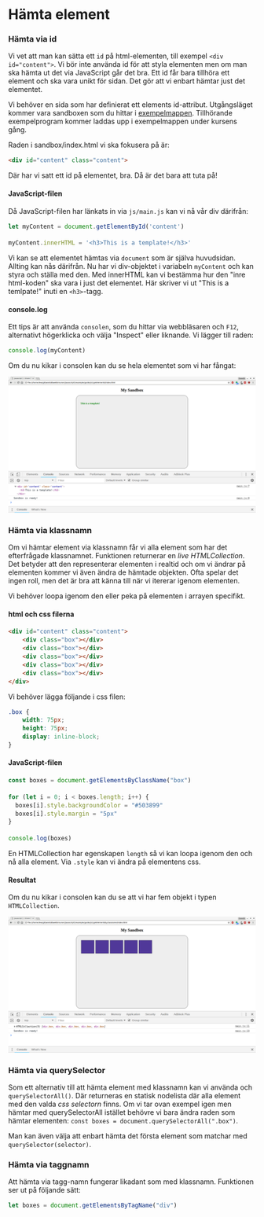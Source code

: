 Hämta element
==================================

### Hämta via id

Vi vet att man kan sätta ett `id` på html-elementen, till exempel `<div id="content">`. Vi bör inte använda id för att styla elementen men om man ska hämta ut det via JavaScript går det bra. Ett id får bara tillhöra ett element och ska vara unikt för sidan. Det gör att vi enbart hämtar just det elementet.

Vi behöver en sida som har definierat ett elements id-attribut. Utgångsläget kommer vara sandboxen som du hittar i [exempelmappen](https://github.com/dbwebb-se/javascript1/tree/master/example/sandbox). Tillhörande exempelprogram kommer laddas upp i exempelmappen under kursens gång.

Raden i sandbox/index.html vi ska fokusera på är:

```html
<div id="content" class="content">
```

Där har vi satt ett id på elementet, bra. Då är det bara att tuta på!



#### JavaScript-filen

Då JavaScript-filen har länkats in via `js/main.js` kan vi nå vår div därifrån:

```js
let myContent = document.getElementById('content')

myContent.innerHTML = '<h3>This is a template!</h3>'
```

Vi kan se att elementet hämtas via `document` som är själva huvudsidan. Allting kan nås därifrån. Nu har vi div-objektet i variabeln `myContent` och kan styra och ställa med den. Med innerHTML kan vi bestämma hur den "inre html-koden" ska vara i just det elementet. Här skriver vi ut "This is a temlpate!" inuti en `<h3>`-tagg.



#### console.log

Ett tips är att använda `consolen`, som du hittar via webbläsaren och `F12`, alternativt högerklicka och välja "Inspect" eller liknande. Vi lägger till raden:

```js
console.log(myContent)
```

Om du nu kikar i consolen kan du se hela elementet som vi har fångat:

![Utskriften i consolen](../img/consolelog1.png)



### Hämta via klassnamn

Om vi hämtar element via klassnamn får vi alla element som har det efterfrågade klassnamnet. Funktionen returnerar en *live HTMLCollection*. Det betyder att den representerar elementen i realtid och om vi ändrar på elementen kommer vi även ändra de hämtade objekten. Ofta spelar det ingen roll, men det är bra att känna till när vi itererar igenom elementen.

Vi behöver loopa igenom den eller peka på elementen i arrayen specifikt.



#### html och css filerna

```html
<div id="content" class="content">
    <div class="box"></div>
    <div class="box"></div>
    <div class="box"></div>
    <div class="box"></div>
    <div class="box"></div>
</div>
```

Vi behöver lägga följande i css filen:

```css
.box {
    width: 75px;
    height: 75px;
    display: inline-block;
}
```


#### JavaScript-filen

```js
const boxes = document.getElementsByClassName("box")

for (let i = 0; i < boxes.length; i++) {
  boxes[i].style.backgroundColor = "#503899"
  boxes[i].style.margin = "5px"
}

console.log(boxes)
```

En HTMLCollection har egenskapen `length` så vi kan loopa igenom den och nå alla element. Via `.style` kan vi ändra på elementens css.



#### Resultat

Om du nu kikar i consolen kan du se att vi har fem objekt i typen `HTMLCollection`.

![element hämtade via klassnamn](../img/classname.png)



### Hämta via querySelector

Som ett alternativ till att hämta element med klassnamn kan vi använda och `querySelectorAll()`. Där returneras en statisk nodelista där alla element med den valda *css selectorn* finns. Om vi tar ovan exempel igen men hämtar med querySelectorAll istället behövre vi bara ändra raden som hämtar elementen: `const boxes = document.querySelectorAll(".box")`.

Man kan även välja att enbart hämta det första element som matchar med `querySelector(selector)`.



### Hämta via taggnamn

Att hämta via tagg-namn fungerar likadant som med klassnamn. Funktionen ser ut på följande sätt:

```js
let boxes = document.getElementsByTagName("div")
```
